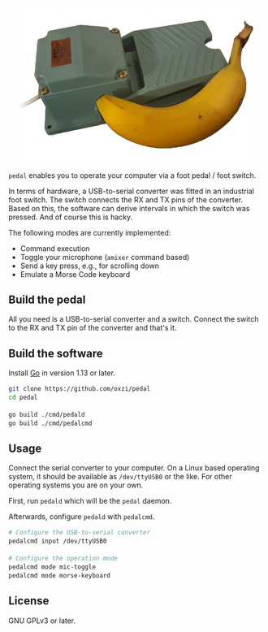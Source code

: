 <p align="center">
  <img width="460" src="pedal.png" alt="foot pedal with banana for scale">
</p>

`pedal` enables you to operate your computer via a foot pedal / foot switch.

In terms of hardware, a USB-to-serial converter was fitted in an industrial foot switch.
The switch connects the RX and TX pins of the converter.
Based on this, the software can derive intervals in which the switch was pressed.
And of course this is hacky.

The following modes are currently implemented:

- Command execution
- Toggle your microphone (`amixer` command based)
- Send a key press, e.g., for scrolling down
- Emulate a Morse Code keyboard


## Build the pedal

All you need is a USB-to-serial converter and a switch.
Connect the switch to the RX and TX pin of the converter and that's it.


## Build the software

Install [Go](https://golang.org/) in version 1.13 or later.

```sh
git clone https://github.com/oxzi/pedal
cd pedal

go build ./cmd/pedald
go build ./cmd/pedalcmd
```


## Usage

Connect the serial converter to your computer.
On a Linux based operating system, it should be available as `/dev/ttyUSB0` or the like.
For other operating systems you are on your own.

First, run `pedald` which will be the `pedal` daemon.

Afterwards, configure `pedald` with `pedalcmd`.

```sh
# Configure the USB-to-serial converter
pedalcmd input /dev/ttyUSB0

# Configure the operation mode
pedalcmd mode mic-toggle
pedalcmd mode morse-keyboard
```


## License

GNU GPLv3 or later.
